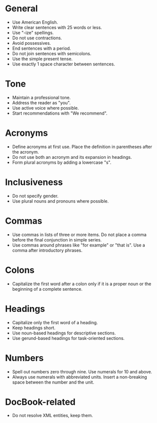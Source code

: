 # General
* Use American English.
* Write clear sentences with 25 words or less.
* Use "-ize" spellings.
* Do not use contractions.
* Avoid possessives.
* End sentences with a period.
* Do not join sentences with semicolons.
* Use the simple present tense.
* Use exactly 1 space character between sentences.

# Tone
* Maintain a professional tone.
* Address the reader as "you".
* Use active voice where possible.
* Start recommendations with "We recommend".

# Acronyms
* Define acronyms at first use. Place the definition in parentheses after the acronym.
* Do not use both an acronym and its expansion in headings.
* Form plural acronyms by adding a lowercase "s".

# Inclusiveness
* Do not specify gender.
* Use plural nouns and pronouns where possible.

# Commas
* Use commas in lists of three or more items. Do not place a comma before the final conjunction in simple series.
* Use commas around phrases like "for example" or "that is".  Use a comma after introductory phrases.

# Colons
* Capitalize the first word after a colon only if it is a proper noun or the beginning of a complete sentence.

# Headings
* Capitalize only the first word of a heading.
* Keep headings short.
* Use noun-based headings for descriptive sections.
* Use gerund-based headings for task-oriented sections.

# Numbers
* Spell out numbers zero through nine. Use numerals for 10 and above.
* Always use numerals with abbreviated units. Insert a non-breaking space between the number and the unit.

# DocBook-related
* Do not resolve XML entities, keep them.

